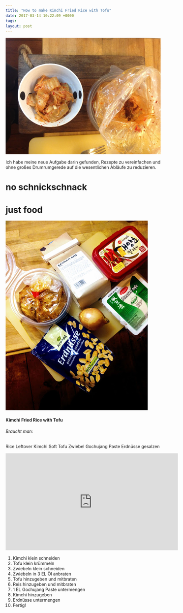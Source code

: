 ```yaml
---
title: "How to make Kimchi Fried Rice with Tofu"
date: 2017-03-14 10:22:09 +0000
tags: 
layout: post
---
```

![alt](/content/images/2017/03/kimmm-1.JPG)

Ich habe meine neue Aufgabe darin gefunden, Rezepte zu vereinfachen und ohne großes Drumrumgerede auf die wesentlichen Abläufe zu reduzieren.

# no schnickschnack
# just food

![alt](/content/images/2017/03/mix.JPG)

#### Kimchi Fried Rice with Tofu

###### Braucht man:
Rice Leftover
Kimchi
Soft Tofu
Zwiebel
Gochujang Paste
Erdnüsse gesalzen

<iframe width="560" height="315" src="https://www.youtube.com/embed/0t9l1ri_qqU" frameborder="0" allowfullscreen></iframe>

1. Kimchi klein schneiden
2. Tofu klein krümmeln
3. Zwiebeln klein schneiden
4. Zwiebeln in 3 EL Öl anbraten
5. Tofu hinzugeben und mitbraten
6. Reis hinzugeben und mitbraten
7. 1 EL Gochujang Paste untermengen
8. Kimchi hinzugeben
9. Erdnüsse untermengen
10. Fertig!
